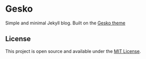 # Gesko

Simple and minimal Jekyll blog. 
Built on the [Gesko theme](https://github.com/DavideBri/Gesko)

## License

This project is open source and available under the [MIT License](LICENSE.md).
